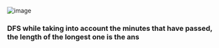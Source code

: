 ![image](https://github.com/JuanMartinUribe/Competitive-Programming/assets/53051383/0c39fc0a-b10d-4e61-9472-c709afbb84f4)

### DFS while taking into account the minutes that have passed, the length of the longest one is the ans
